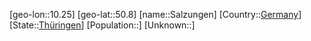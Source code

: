 ﻿---
location: [50.8,10.25]
type: City
tags:
- geo/City


SpocWebEntityId: 33902
isDeleted: false
confidential: public

---
[geo-lon::10.25]
[geo-lat::50.8]
[name::Salzungen]
[Country::[Germany](geo/Continent/Europe/Germany.md)]
[State::[Thüringen](geo/Continent/Europe/Germany/Th%C3%BCringen.md)]
[Population::]
[Unknown::]

